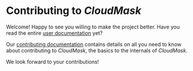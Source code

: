 # Contributing to _CloudMask_

Welcome! Happy to see you willing to make the project better. Have you read the entire
[user documentation](https://cloudmask.readthedocs.io/en/latest/) yet?

Our [contributing documentation](https://cloudmask.readthedocs.org/en/latest/contributing/)
contains details on all you need to know about contributing to _CloudMask_, the basics to
the internals of _CloudMask_.

We look forward to your contributions!
